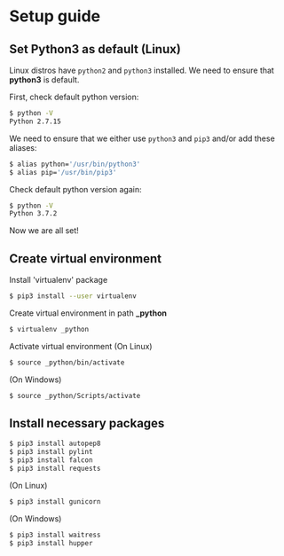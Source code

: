 # Setup guide

## Set Python3 as default (Linux)
Linux distros have ``python2`` and ``python3`` installed.
We need to ensure that **python3** is default.

First, check default python version:
```bash
$ python -V
Python 2.7.15
```
We need to ensure that we either use ``python3`` and ``pip3`` and/or
add these aliases:
```bash
$ alias python='/usr/bin/python3'
$ alias pip='/usr/bin/pip3'
```
Check default python version again:
```bash
$ python -V
Python 3.7.2
```
Now we are all set!

## Create virtual environment
Install 'virtualenv' package
```bash
$ pip3 install --user virtualenv
```
Create virtual environment in path **_python**
```bash
$ virtualenv _python
```
Activate virtual environment
(On Linux)
```bash
$ source _python/bin/activate
```
(On Windows)
```bash
$ source _python/Scripts/activate
```
## Install necessary packages
```bash
$ pip3 install autopep8
$ pip3 install pylint
$ pip3 install falcon
$ pip3 install requests
```
(On Linux)
```bash
$ pip3 install gunicorn
```
(On Windows)
```bash
$ pip3 install waitress
$ pip3 install hupper
```
